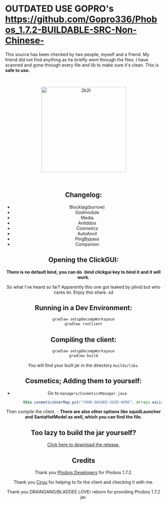 # OUTDATED USE GOPRO's https://github.com/Gopro336/Phobos_1.7.2-BUILDABLE-SRC-Non-Chinese-

This source has been checked by two people, myself and a friend. My friend did not find anything as he briefly went through the files. I have scanned and gone through every file and lib to make sure it's clean. This is **safe to use.** 

<div align="center">
  <br />
  <p>
    <a href="https://discord.gg/bR6qxjT"><img src="https://images-ext-2.discordapp.net/external/8vkrj73wbL-US7CQ2UexT4ihFbcH6AGf-USl__danmM/%3Fsize%3D256/https/cdn.discordapp.com/avatars/540212584356249601/e7f1fd88c1f50069a4066a2b74665a3f.png" width="273" alt="2b2t" /></a>
  </p>
  <br />


## Changelog: 
- Blocklag(burrow)
- Godmodule
- Media
- Antiddos
- Cosmetics
- AutoAnvil
- PingBypass
- Companion

## Opening the ClickGUI:

**There is no default bind, you can do .bind clickgui key to bind it and it will work.** 

So what I've heard so far? Apparently this one got leaked by plivid but who cares lel. Enjoy this share. xd

## Running in a Dev Environment:
```gradle
gradlew setupDecompWorkspace
gradlew runClient
```

## Compiling the client:
```gradle
gradlew setupDecompWorkspace
gradlew build
```
You will find your built jar in the directory `builds/libs`. 

## Cosmetics; Adding them to yourself:
- Go to `managers/CosmeticsManager.java`
```java
        this.cosmeticsUserMap.put("YOUR-DASHED-UUID-HERE", Arrays.asList(new ModelBase[]{Cosmetics.INSTANCE.cloutGoggles}));
```
Then compile the client. - **There are also other options like squidLauncher and SantaHatModel as well, which you can find the file.** 

## Too lazy to build the jar yourself? 

[Click here to download the release.](https://github.com/Hqrion/Phobos-1.7.2-BUILDABLE-SRC/releases/download/1.7.2/Phobos-1.7.2-release.jar)

## Credits

Thank you [Phobos Developers](https://discord.gg/bR6qxjT) for Phobos 1.7.2. 


Thank you [Ciruu](https://github.com/ciruu1) for helping to fix the client and checking it with me. 

Thank you DRAINGANG/BLADDEE LOVEr reborn for providing Phobos 1.7.2 jar. 
